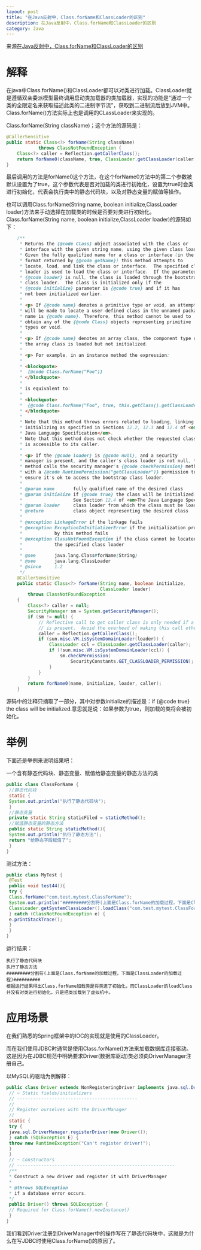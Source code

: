 ```yaml
---
layout: post
title: "在Java反射中，Class.forName和ClassLoader的区别"
description: 在Java反射中，Class.forName和ClassLoader的区别
category: Java
---
```


来源[在Java反射中，Class.forName和ClassLoader的区别](https://www.toutiao.com/a6628740867957981700/?tt_from=weixin&utm_campaign=client_share&wxshare_count=1&timestamp=1543384943&app=news_article&utm_source=weixin&iid=51177022387&utm_medium=toutiao_ios&group_id=6628740867957981700)

# 解释

在java中Class.forName()和ClassLoader都可以对类进行加载。ClassLoader就是遵循双亲委派模型最终调用启动类加载器的类加载器，实现的功能是“通过一个类的全限定名来获取描述此类的二进制字节流”，获取到二进制流后放到JVM中。Class.forName()方法实际上也是调用的CLassLoader来实现的。

Class.forName(String className)；这个方法的源码是：

```java
@CallerSensitive
public static Class<?> forName(String className)
            throws ClassNotFoundException {
    Class<?> caller = Reflection.getCallerClass();
    return forName0(className, true, ClassLoader.getClassLoader(caller), caller);
}
```


最后调用的方法是forName0这个方法，在这个forName0方法中的第二个参数被默认设置为了true，这个参数代表是否对加载的类进行初始化，设置为true时会类进行初始化，代表会执行类中的静态代码块，以及对静态变量的赋值等操作。

也可以调用Class.forName(String name, boolean initialize,ClassLoader loader)方法来手动选择在加载类的时候是否要对类进行初始化。Class.forName(String name, boolean initialize,ClassLoader loader)的源码如下：

```java
    /**
     * Returns the {@code Class} object associated with the class or
     * interface with the given string name, using the given class loader.
     * Given the fully qualified name for a class or interface (in the same
     * format returned by {@code getName}) this method attempts to
     * locate, load, and link the class or interface.  The specified class
     * loader is used to load the class or interface.  If the parameter
     * {@code loader} is null, the class is loaded through the bootstrap
     * class loader.  The class is initialized only if the
     * {@code initialize} parameter is {@code true} and if it has
     * not been initialized earlier.
     *
     * <p> If {@code name} denotes a primitive type or void, an attempt
     * will be made to locate a user-defined class in the unnamed package whose
     * name is {@code name}. Therefore, this method cannot be used to
     * obtain any of the {@code Class} objects representing primitive
     * types or void.
     *
     * <p> If {@code name} denotes an array class, the component type of
     * the array class is loaded but not initialized.
     *
     * <p> For example, in an instance method the expression:
     *
     * <blockquote>
     *  {@code Class.forName("Foo")}
     * </blockquote>
     *
     * is equivalent to:
     *
     * <blockquote>
     *  {@code Class.forName("Foo", true, this.getClass().getClassLoader())}
     * </blockquote>
     *
     * Note that this method throws errors related to loading, linking or
     * initializing as specified in Sections 12.2, 12.3 and 12.4 of <em>The
     * Java Language Specification</em>.
     * Note that this method does not check whether the requested class
     * is accessible to its caller.
     *
     * <p> If the {@code loader} is {@code null}, and a security
     * manager is present, and the caller's class loader is not null, then this
     * method calls the security manager's {@code checkPermission} method
     * with a {@code RuntimePermission("getClassLoader")} permission to
     * ensure it's ok to access the bootstrap class loader.
     *
     * @param name       fully qualified name of the desired class
     * @param initialize if {@code true} the class will be initialized.
     *                   See Section 12.4 of <em>The Java Language Specification</em>.
     * @param loader     class loader from which the class must be loaded
     * @return           class object representing the desired class
     *
     * @exception LinkageError if the linkage fails
     * @exception ExceptionInInitializerError if the initialization provoked
     *            by this method fails
     * @exception ClassNotFoundException if the class cannot be located by
     *            the specified class loader
     *
     * @see       java.lang.Class#forName(String)
     * @see       java.lang.ClassLoader
     * @since     1.2
     */
    @CallerSensitive
    public static Class<?> forName(String name, boolean initialize,
                                   ClassLoader loader)
        throws ClassNotFoundException
    {
        Class<?> caller = null;
        SecurityManager sm = System.getSecurityManager();
        if (sm != null) {
            // Reflective call to get caller class is only needed if a security manager
            // is present.  Avoid the overhead of making this call otherwise.
            caller = Reflection.getCallerClass();
            if (sun.misc.VM.isSystemDomainLoader(loader)) {
                ClassLoader ccl = ClassLoader.getClassLoader(caller);
                if (!sun.misc.VM.isSystemDomainLoader(ccl)) {
                    sm.checkPermission(
                        SecurityConstants.GET_CLASSLOADER_PERMISSION);
                }
            }
        }
        return forName0(name, initialize, loader, caller);
    }
```

源码中的注释只摘取了一部分，其中对参数initialize的描述是：if {@code true} the class will be initialized.意思就是说：如果参数为true，则加载的类将会被初始化。

# 举例

下面还是举例来说明结果吧：

一个含有静态代码块、静态变量、赋值给静态变量的静态方法的类


```java
public class ClassForName {
 //静态代码块
 static {
 System.out.println("执行了静态代码块");
 }
 //静态变量
 private static String staticFiled = staticMethod();
 //赋值静态变量的静态方法
 public static String staticMethod(){
 System.out.println("执行了静态方法");
 return "给静态字段赋值了";
 }
}
```

测试方法：


```java
public class MyTest {
 @Test
 public void test44(){
 try {
 Class.forName("com.test.mytest.ClassForName");
 System.out.println("#########分割符(上面是Class.forName的加载过程，下面是ClassLoader的加载过程)##########");
 ClassLoader.getSystemClassLoader().loadClass("com.test.mytest.ClassForName");
 } catch (ClassNotFoundException e) {
 e.printStackTrace();
 }
 }
}
```

运行结果：


```
执行了静态代码块
执行了静态方法
#########分割符(上面是Class.forName的加载过程，下面是ClassLoader的加载过程)##########
根据运行结果得出Class.forName加载类是将类进了初始化，而ClassLoader的loadClass并没有对类进行初始化，只是把类加载到了虚拟机中。
```


# 应用场景

在我们熟悉的Spring框架中的IOC的实现就是使用的ClassLoader。

而在我们使用JDBC时通常是使用Class.forName()方法来加载数据库连接驱动。这是因为在JDBC规范中明确要求Driver(数据库驱动)类必须向DriverManager注册自己。

以MySQL的驱动为例解释：


```java
public class Driver extends NonRegisteringDriver implements java.sql.Driver { 
 // ~ Static fields/initializers 
 // --------------------------------------------- 
 // 
 // Register ourselves with the DriverManager 
 // 
 static { 
 try { 
 java.sql.DriverManager.registerDriver(new Driver()); 
 } catch (SQLException E) { 
 throw new RuntimeException("Can't register driver!"); 
 } 
 } 
 // ~ Constructors 
 // ----------------------------------------------------------- 
 /** 
 * Construct a new driver and register it with DriverManager 
 * 
 * @throws SQLException 
 * if a database error occurs. 
 */ 
 public Driver() throws SQLException { 
 // Required for Class.forName().newInstance() 
 } 
}
```

我们看到Driver注册到DriverManager中的操作写在了静态代码块中，这就是为什么在写JDBC时使用Class.forName()的原因了。
